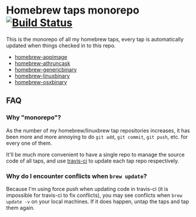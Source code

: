 # Homebrew taps monorepo [![Build Status](https://travis-ci.org/athrunsun/homebrew_monorepo.svg?branch=master)](https://travis-ci.org/athrunsun/homebrew_monorepo)
This is the monorepo of all my homebrew taps, every tap is automatically updated when things checked in to this repo.

* [homebrew-appimage](https://github.com/athrunsun/homebrew-appimage)
* [homebrew-athruncask](https://github.com/athrunsun/homebrew-athruncask)
* [homebrew-genericbinary](https://github.com/athrunsun/homebrew-genericbinary)
* [homebrew-linuxbinary](https://github.com/athrunsun/homebrew-linuxbinary)
* [homebrew-osxbinary](https://github.com/athrunsun/homebrew-osxbinary)

## FAQ
### Why "monorepo"?
As the number of my homebrew/linuxbrew tap repositories increases, it has been more and more annoying to do `git add`, `git commit`, `git push`, etc. for every one of them.

It'll be much more convenient to have a single repo to manage the source code of all taps, and use [travis-ci](https://travis-ci.org) to update each tap repo respectively.

### Why do I encounter conflicts when `brew update`?
Because I'm using force push when updating code in travis-ci (it is impossible for travis-ci to fix conflicts), you may see conflicts when `brew update -v` on your local machines. If it does happen, untap the taps and tap them again.
